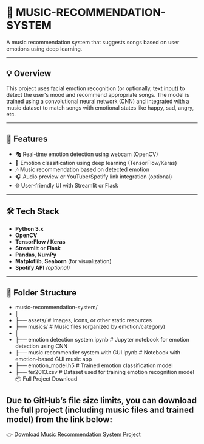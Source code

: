 # 🎵 MUSIC-RECOMMENDATION-SYSTEM

A music recommendation system that suggests songs based on user emotions using deep learning.

---

## 💡 Overview

This project uses facial emotion recognition (or optionally, text input) to detect the user's mood and recommend appropriate songs. The model is trained using a convolutional neural network (CNN) and integrated with a music dataset to match songs with emotional states like happy, sad, angry, etc.

---

## 🚀 Features

- 🎭 Real-time emotion detection using webcam (OpenCV)
- 🧠 Emotion classification using deep learning (TensorFlow/Keras)
- 🎶 Music recommendation based on detected emotion
- 🎧 Audio preview or YouTube/Spotify link integration (optional)
- 🌐 User-friendly UI with Streamlit or Flask

---

## 🛠️ Tech Stack

- **Python 3.x**
- **OpenCV**
- **TensorFlow / Keras**
- **Streamlit** or **Flask**
- **Pandas**, **NumPy**
- **Matplotlib**, **Seaborn** (for visualization)
- **Spotify API** *(optional)*

---

## 📁 Folder Structure
- music-recommendation-system/
- │
- ├── assets/ # Images, icons, or other static resources
- ├── musics/ # Music files (organized by emotion/category)
- │
- ├── emotion detection system.ipynb # Jupyter notebook for emotion detection using CNN
- ├── music recommender system with GUI.ipynb # Notebook with emotion-based GUI music app
- ├── emotion_model.h5 # Trained emotion classification model
- ├── fer2013.csv # Dataset used for training emotion recognition model
📦 Full Project Download

## Due to GitHub’s file size limits, you can download the full project (including music files and trained model) from the link below:

👉 [Download Music Recommendation System Project](https://drive.google.com/drive/folders/1DgJhxmcQoMM9dnFN0nFBLxGVoD1NhJa9?usp=sharing)
